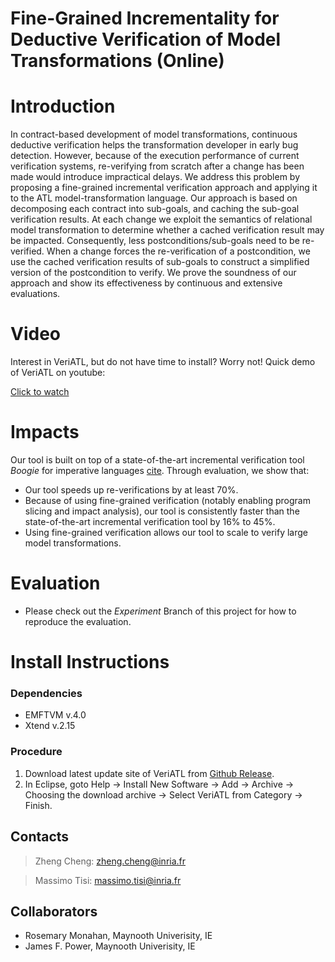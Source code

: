 Fine-Grained Incrementality for Deductive Verification of Model Transformations (Online)
=======

# Introduction
In contract-based development of model transformations, continuous deductive verification helps the transformation developer in early bug detection. However, because of the execution performance of current verification systems, re-verifying from scratch after a change has been made would introduce impractical delays. We address this problem by proposing a fine-grained incremental verification approach and applying it to the ATL model-transformation language. Our approach is based on decomposing each contract into sub-goals, and caching the sub-goal verification results. At each change we exploit the semantics of relational model transformation to determine whether a cached verification result may be impacted. Consequently, less postconditions/sub-goals need to be re-verified. When a change forces the re-verification of a postcondition, we use the cached verification results of sub-goals to construct a simplified version of the postcondition to verify. We prove the soundness of our approach and show its effectiveness by continuous and extensive evaluations.


# Video
Interest in VeriATL, but do not have time to install? Worry not! Quick demo of VeriATL on youtube: 

[Click to watch](https://youtu.be/zFqbcK4jd9I)

# Impacts
Our tool is built on top of a state-of-the-art incremental verification tool *Boogie* for imperative languages [cite](https://www.microsoft.com/en-us/research/wp-content/uploads/2016/12/krml245.pdf). Through evaluation, we show that:

* Our tool speeds up re-verifications by at least 70\%. 
* Because of using fine-grained verification (notably enabling program slicing and impact analysis), our tool is consistently faster than the state-of-the-art incremental verification tool by 16\% to 45\%.
* Using fine-grained verification allows our tool to scale to verify large model transformations.


# Evaluation
* Please check out the *Experiment* Branch of this project for how to reproduce the evaluation.

# Install Instructions

### Dependencies
* EMFTVM v.4.0
* Xtend v.2.15

### Procedure
1. Download latest update site of VeriATL from [Github Release](https://github.com/veriatl/VeriATL/releases).
2. In Eclipse, goto Help -> Install New Software -> Add -> Archive -> Choosing the download archive -> Select VeriATL from Category -> Finish.


Contacts
------
> Zheng Cheng: zheng.cheng@inria.fr

> Massimo Tisi: massimo.tisi@inria.fr

Collaborators
------
* Rosemary Monahan, Maynooth Univerisity, IE
* James F. Power, Maynooth Univerisity, IE